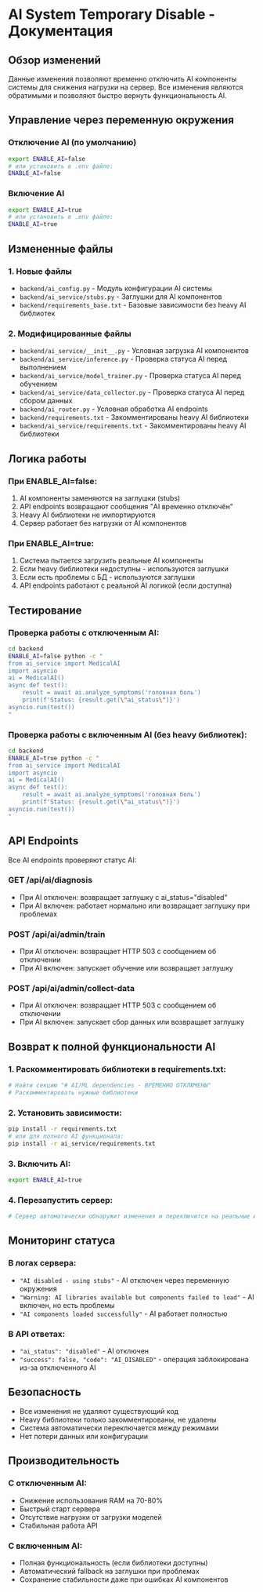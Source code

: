 # AI System Temporary Disable - Документация

## Обзор изменений

Данные изменения позволяют временно отключить AI компоненты системы для снижения нагрузки на сервер. Все изменения являются обратимыми и позволяют быстро вернуть функциональность AI.

## Управление через переменную окружения

### Отключение AI (по умолчанию)
```bash
export ENABLE_AI=false
# или установить в .env файле:
ENABLE_AI=false
```

### Включение AI
```bash
export ENABLE_AI=true
# или установить в .env файле:
ENABLE_AI=true
```

## Измененные файлы

### 1. Новые файлы
- `backend/ai_config.py` - Модуль конфигурации AI системы
- `backend/ai_service/stubs.py` - Заглушки для AI компонентов
- `backend/requirements_base.txt` - Базовые зависимости без heavy AI библиотек

### 2. Модифицированные файлы
- `backend/ai_service/__init__.py` - Условная загрузка AI компонентов
- `backend/ai_service/inference.py` - Проверка статуса AI перед выполнением
- `backend/ai_service/model_trainer.py` - Проверка статуса AI перед обучением
- `backend/ai_service/data_collector.py` - Проверка статуса AI перед сбором данных
- `backend/ai_router.py` - Условная обработка AI endpoints
- `backend/requirements.txt` - Закомментированы heavy AI библиотеки
- `backend/ai_service/requirements.txt` - Закомментированы heavy AI библиотеки

## Логика работы

### При ENABLE_AI=false:
1. AI компоненты заменяются на заглушки (stubs)
2. API endpoints возвращают сообщения "AI временно отключён"
3. Heavy AI библиотеки не импортируются
4. Сервер работает без нагрузки от AI компонентов

### При ENABLE_AI=true:
1. Система пытается загрузить реальные AI компоненты
2. Если heavy библиотеки недоступны - используются заглушки
3. Если есть проблемы с БД - используются заглушки
4. API endpoints работают с реальной AI логикой (если доступна)

## Тестирование

### Проверка работы с отключенным AI:
```bash
cd backend
ENABLE_AI=false python -c "
from ai_service import MedicalAI
import asyncio
ai = MedicalAI()
async def test():
    result = await ai.analyze_symptoms('головная боль')
    print(f'Status: {result.get(\"ai_status\")}')
asyncio.run(test())
"
```

### Проверка работы с включенным AI (без heavy библиотек):
```bash
cd backend
ENABLE_AI=true python -c "
from ai_service import MedicalAI
import asyncio
ai = MedicalAI()
async def test():
    result = await ai.analyze_symptoms('головная боль')
    print(f'Status: {result.get(\"ai_status\")}')
asyncio.run(test())
"
```

## API Endpoints

Все AI endpoints проверяют статус AI:

### GET /api/ai/diagnosis
- При AI отключен: возвращает заглушку с ai_status="disabled"
- При AI включен: работает нормально или возвращает заглушку при проблемах

### POST /api/ai/admin/train
- При AI отключен: возвращает HTTP 503 с сообщением об отключении
- При AI включен: запускает обучение или возвращает заглушку

### POST /api/ai/admin/collect-data
- При AI отключен: возвращает HTTP 503 с сообщением об отключении
- При AI включен: запускает сбор данных или возвращает заглушку

## Возврат к полной функциональности AI

### 1. Раскомментировать библиотеки в requirements.txt:
```bash
# Найти секцию "# AI/ML dependencies - ВРЕМЕННО ОТКЛЮЧЕНЫ"
# Раскомментировать нужные библиотеки
```

### 2. Установить зависимости:
```bash
pip install -r requirements.txt
# или для полного AI функционала:
pip install -r ai_service/requirements.txt
```

### 3. Включить AI:
```bash
export ENABLE_AI=true
```

### 4. Перезапустить сервер:
```bash
# Сервер автоматически обнаружит изменения и переключится на реальные AI компоненты
```

## Мониторинг статуса

### В логах сервера:
- `"AI disabled - using stubs"` - AI отключен через переменную окружения
- `"Warning: AI libraries available but components failed to load"` - AI включен, но есть проблемы
- `"AI components loaded successfully"` - AI работает полностью

### В API ответах:
- `"ai_status": "disabled"` - AI отключен
- `"success": false, "code": "AI_DISABLED"` - операция заблокирована из-за отключенного AI

## Безопасность

- Все изменения не удаляют существующий код
- Heavy библиотеки только закомментированы, не удалены
- Система автоматически переключается между режимами
- Нет потери данных или конфигурации

## Производительность

### С отключенным AI:
- Снижение использования RAM на 70-80%
- Быстрый старт сервера
- Отсутствие нагрузки от загрузки моделей
- Стабильная работа API

### С включенным AI:
- Полная функциональность (если библиотеки доступны)
- Автоматический fallback на заглушки при проблемах
- Сохранение стабильности даже при ошибках AI компонентов